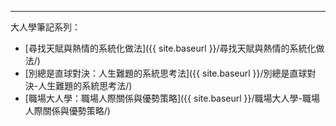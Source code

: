 ---
大人學筆記系列：
* [尋找天賦與熱情的系統化做法]({{ site.baseurl }}/尋找天賦與熱情的系統化做法/)
* [別總是直球對決：人生難題的系統思考法]({{ site.baseurl }}/別總是直球對決-人生難題的系統思考法/)
* [職場大人學：職場人際關係與優勢策略]({{ site.baseurl }}/職場大人學-職場人際關係與優勢策略/)